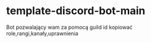 # template-discord-bot-main
Bot pozwalający wam za pomocą guild id kopiować role,rangi,kanały,uprawnienia

